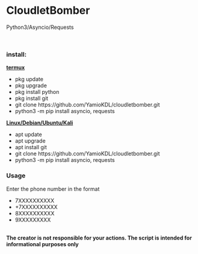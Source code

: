 <h1>CloudletBomber</h1>
<p>Python3/Asyncio/Requests</p><br/>
<h3><b>install:</b></h3>
<b><u>termux</u></b>
<ul>
<li>pkg update</li>
<li>pkg upgrade</li>
<li>pkg install python</li>
<li>pkg install git</li>
<li>git clone https://github.com/YamioKDL/cloudletbomber.git</li>
<li>python3 -m pip install asyncio, requests</li>
</ul>
<b><u>Linux/Debian/Ubuntu/Kali</u></b>
<ul>
<li>apt update</li>
<li>apt upgrade</li>
<li>apt install git</li>
<li>git clone https://github.com/YamioKDL/cloudletbomber.git</li>
<li>python3 -m pip install asyncio, requests</li>
</ul>
<h3><b>Usage</b></h3>
<p>Enter the phone number in the format</p>
<ul>
<li>7ХХХХХХХХХХ</li><li>+7ХХХХХХХХХХ</li><li>8ХХХХХХХХХХ</li><li>9ХХХХХХХХХ</li>
</ul>
<br/>
<b>
The creator is not responsible for your actions.
The script is intended for informational purposes only
</b>
